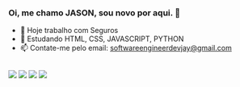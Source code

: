 ### Oi, me chamo JASON, sou novo por aqui.  👋


- 🔭 Hoje trabalho com Seguros
- 🌱 Estudando HTML, CSS, JAVASCRIPT, PYTHON 
- 📫 Contate-me pelo email: softwareengineerdevjay@gmail.com
</div>

  ##
 
<div> 
  <a href="https://instagram.com/iamjason_dev" target="_blank"><img src="https://img.shields.io/badge/-Instagram-%23E4405F?style=for-the-badge&logo=instagram&logoColor=white" target="_blank"></a>
 	<a href="https://discord.gg/JASON SILVA#8212" target="_blank"><img src="https://img.shields.io/badge/Discord-7289DA?style=for-the-badge&logo=discord&logoColor=white" target="_blank"></a> 
  <a href = "mailto:softwareengineerdevjay@gmail.com"><img src="https://img.shields.io/badge/-Gmail-%23333?style=for-the-badge&logo=gmail&logoColor=white" target="_blank"></a>
  <a href="https://www.linkedin.com/in/jason-silva-081902197" target="_blank"><img src="https://img.shields.io/badge/-LinkedIn-%230077B5?style=for-the-badge&logo=linkedin&logoColor=white" target="_blank"></a> 
 
  
</div>
